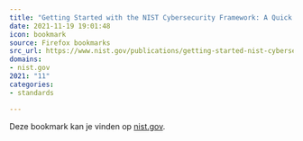 ```yaml
---
title: "Getting Started with the NIST Cybersecurity Framework: A Quick Start Guide | NIST"
date: 2021-11-19 19:01:48
icon: bookmark
source: Firefox bookmarks
src_url: https://www.nist.gov/publications/getting-started-nist-cybersecurity-framework-quick-start-guide
domains:
- nist.gov
2021: "11"
categories:
- standards

---
```

Deze bookmark kan je vinden op [nist.gov](https://www.nist.gov/publications/getting-started-nist-cybersecurity-framework-quick-start-guide).
